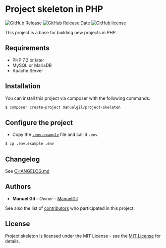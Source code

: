 # Project skeleton in PHP

[![GitHub Release](https://img.shields.io/github/v/release/ManuelGil/project-skeleton)]()
[![GitHub Release Date](https://img.shields.io/github/release-date/ManuelGil/project-skeleton)]()
[![GitHub license](https://img.shields.io/github/license/ManuelGil/project-skeleton)]()

This project is a base for building new projects in PHP.

## Requirements

-   PHP 7.2 or later
-   MySQL or MariaDB
-   Apache Server

## Installation

You can install this project via composer with the following commands:

```bash
$ composer create-project manuelgil/project-skeleton
```

## Configure the project

-   Copy the [`.env.example`](./.env.example)
    file and call it `.env`.

```bash
$ cp .env.example .env
```

## Changelog

See [CHANGELOG.md](./CHANGELOG.md)

## Authors

-   **Manuel Gil** - _Owner_ - [ManuelGil](https://github.com/ManuelGil)

See also the list of [contributors](https://github.com/ManuelGil/project-skeleton/contributors) who participated in this project.

## License

Project skeleton is licensed under the MIT License - see the [MIT License](https://opensource.org/licenses/MIT) for details.
